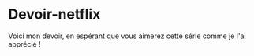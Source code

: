 # Devoir-netflix
Voici mon devoir, en espérant que vous aimerez cette série comme je l'ai apprécié !
